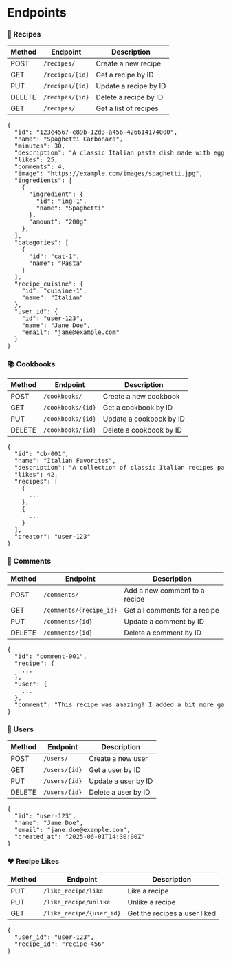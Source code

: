 # Endpoints

### 📘 Recipes

| Method | Endpoint           | Description              |
|--------|--------------------|--------------------------|
| POST   | `/recipes/`        | Create a new recipe      |
| GET    | `/recipes/{id}`    | Get a recipe by ID       |
| PUT    | `/recipes/{id}`    | Update a recipe by ID    |
| DELETE | `/recipes/{id}`    | Delete a recipe by ID    |
| GET    | `/recipes/`        | Get a list of recipes    |

<pre lang="md">
{
  "id": "123e4567-e89b-12d3-a456-426614174000",
  "name": "Spaghetti Carbonara",
  "minutes": 30,
  "description": "A classic Italian pasta dish made with eggs, ....",
  "likes": 25,
  "comments": 4,
  "image": "https://example.com/images/spaghetti.jpg",
  "ingredients": [
    {
      "ingredient": {
        "id": "ing-1",
        "name": "Spaghetti"
      },
      "amount": "200g"
    },
  ],
  "categories": [
    {
      "id": "cat-1",
      "name": "Pasta"
    }
  ],
  "recipe_cuisine": {
    "id": "cuisine-1",
    "name": "Italian"
  },
  "user_id": {
    "id": "user-123",
    "name": "Jane Doe",
    "email": "jane@example.com"
  }
}
</pre>

### 📚 Cookbooks

| Method | Endpoint             | Description                |
|--------|----------------------|----------------------------|
| POST   | `/cookbooks/`        | Create a new cookbook      |
| GET    | `/cookbooks/{id}`    | Get a cookbook by ID       |
| PUT    | `/cookbooks/{id}`    | Update a cookbook by ID    |
| DELETE | `/cookbooks/{id}`    | Delete a cookbook by ID    |

<pre lang="md">
{
  "id": "cb-001",
  "name": "Italian Favorites",
  "description": "A collection of classic Italian recipes passed down through generations.",
  "likes": 42,
  "recipes": [
    {
      ...
    },
    {
      ...
    }
  ],
  "creator": "user-123"
}
</pre>
### 💬 Comments

| Method | Endpoint                  | Description                         |
|--------|---------------------------|-------------------------------------|
| POST   | `/comments/`              | Add a new comment to a recipe       |
| GET    | `/comments/{recipe_id}`   | Get all comments for a recipe       |
| PUT    | `/comments/{id}`          | Update a comment by ID              |
| DELETE | `/comments/{id}`          | Delete a comment by ID              |

<pre lang="md">
{
  "id": "comment-001",
  "recipe": {
    ...
  },
  "user": {
    ...
  },
  "comment": "This recipe was amazing! I added a bit more garlic and it turned out great."
}
</pre>

### 👤 Users

| Method | Endpoint        | Description              |
|--------|-----------------|--------------------------|
| POST   | `/users/`       | Create a new user        |
| GET    | `/users/{id}`   | Get a user by ID         |
| PUT    | `/users/{id}`   | Update a user by ID      |
| DELETE | `/users/{id}`   | Delete a user by ID      |

<pre lang="md">
{
  "id": "user-123",
  "name": "Jane Doe",
  "email": "jane.doe@example.com",
  "created_at": "2025-06-01T14:30:00Z"
}
</pre>

### ❤️ Recipe Likes

| Method | Endpoint                    | Description                    |
|--------|-----------------------------|--------------------------------|
| PUT    | `/like_recipe/like`         | Like a recipe                  |
| PUT    | `/like_recipe/unlike`       | Unlike a recipe                |
| GET    | `/like_recipe/{user_id}`  | Get the recipes a user liked   |

<pre lang="md">
{
  "user_id": "user-123",
  "recipe_id": "recipe-456"
}
</pre>